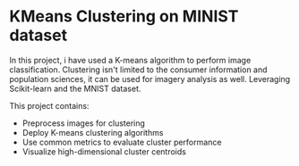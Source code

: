 # KMeans Clustering on MINIST dataset
In this project, i have used a K-means algorithm to perform image classification. Clustering isn't limited to the consumer information and population sciences, it can be used for imagery analysis as well. Leveraging Scikit-learn and the MNIST dataset.

This project contains:
   * Preprocess images for clustering
   * Deploy K-means clustering algorithms
   * Use common metrics to evaluate cluster performance
   * Visualize high-dimensional cluster centroids
